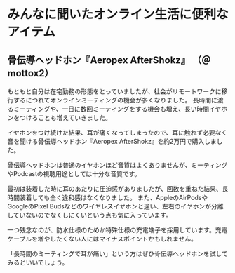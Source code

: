 # みんなに聞いたオンライン生活に便利なアイテム

## 骨伝導ヘッドホン『Aeropex AfterShokz』 （＠mottox2）

もともと自分は在宅勤務の形態をとっていましたが、社会がリモートワークに移行するにつれてオンラインミーティングの機会が多くなりました。
長時間に渡るミーティングや、一日に数回ミーティングをする機会も増え、長い時間イヤホンをつけることも増えていきました。

イヤホンをつけ続けた結果、耳が痛くなってしまったので、耳に触れず必要なく音を聞ける骨伝導ヘッドホン『Aeropex AfterShokz』を約2万円で購入しました。

骨伝導ヘッドホンは普通のイヤホンほど音質はよくありませんが、ミーティングやPodcastの視聴用途としては十分な音質です。

最初は装着した時に耳のあたりに圧迫感がありましたが、回数を重ねた結果、長時間装着しても全く違和感はなくなりました。
また、AppleのAirPodsやGoogleのPixel Budsなどのワイヤレスイヤホンと違い、左右のイヤホンが分離していないのでなくしにくいという点も気に入っています。

一つ残念なのが、防水仕様のためか特殊仕様の充電端子を採用しています。充電ケーブルを増やしたくない人にはマイナスポイントかもしれません。

「長時間のミーティングで耳が痛い」という方はぜひ骨伝導ヘッドホンを試してみるといいでしょう。
